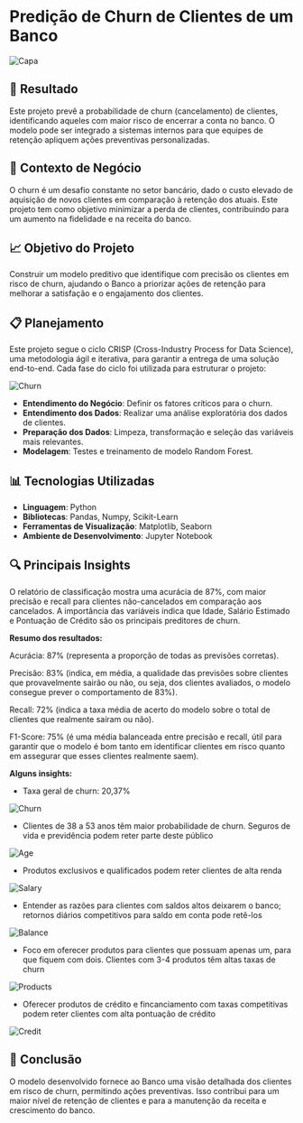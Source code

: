 # Predição de Churn de Clientes de um Banco

![Capa](img/bank.jpg)

## 📲 Resultado

Este projeto prevê a probabilidade de churn (cancelamento) de clientes, identificando aqueles com maior risco de encerrar a conta no banco. O modelo pode ser integrado a sistemas internos para que equipes de retenção apliquem ações preventivas personalizadas.

## 💼 Contexto de Negócio

O churn é um desafio constante no setor bancário, dado o custo elevado de aquisição de novos clientes em comparação à retenção dos atuais. Este projeto tem como objetivo minimizar a perda de clientes, contribuindo para um aumento na fidelidade e na receita do banco.

## 📈 Objetivo do Projeto

Construir um modelo preditivo que identifique com precisão os clientes em risco de churn, ajudando o Banco a priorizar ações de retenção para melhorar a satisfação e o engajamento dos clientes.

## 📋 Planejamento

Este projeto segue o ciclo CRISP (Cross-Industry Process for Data Science), uma metodologia ágil e iterativa, para garantir a entrega de uma solução end-to-end. Cada fase do ciclo foi utilizada para estruturar o projeto:

![Churn](img/mind_map.png)

- **Entendimento do Negócio**: Definir os fatores críticos para o churn.
- **Entendimento dos Dados**: Realizar uma análise exploratória dos dados de clientes.
- **Preparação dos Dados**: Limpeza, transformação e seleção das variáveis mais relevantes.
- **Modelagem**: Testes e treinamento de modelo Random Forest.

## 📊 Tecnologias Utilizadas

- **Linguagem**: Python
- **Bibliotecas**: Pandas, Numpy, Scikit-Learn
- **Ferramentas de Visualização**: Matplotlib, Seaborn
- **Ambiente de Desenvolvimento**: Jupyter Notebook

## 🔍 Principais Insights

O relatório de classificação mostra uma acurácia de 87%, com maior precisão e recall para clientes não-cancelados em comparação aos cancelados. A importância das variáveis indica que Idade, Salário Estimado e Pontuação de Crédito são os principais preditores de churn. 

**Resumo dos resultados:**

Acurácia: 87% (representa a proporção de todas as previsões corretas).

Precisão: 83% (indica, em média, a qualidade das previsões sobre clientes que provavelmente sairão ou não, ou seja, dos clientes avaliados, o modelo consegue prever o comportamento de 83%).

Recall: 72% (indica a taxa média de acerto do modelo sobre o total de clientes que realmente saíram ou não).

F1-Score: 75% (é uma média balanceada entre precisão e recall, útil para garantir que o modelo é bom tanto em identificar clientes em risco quanto em assegurar que esses clientes realmente saem).

**Alguns insights:**

- Taxa geral de churn: 20,37%

![Churn](img/churn.png)

- Clientes de 38 a 53 anos têm maior probabilidade de churn. Seguros de vida e previdência podem reter parte deste público

![Age](img/age.png)

- Produtos exclusivos e qualificados podem reter clientes de alta renda

![Salary](img/salary.png)

- Entender as razões para clientes com saldos altos deixarem o banco; retornos diários competitivos para saldo em conta pode retê-los

![Balance](img/balance.png)

- Foco em oferecer produtos para clientes que possuam apenas um, para que fiquem com dois. Clientes com 3-4 produtos têm altas taxas de churn

![Products](img/products.png)

- Oferecer produtos de crédito e fincanciamento com taxas competitivas podem reter clientes com alta pontuação de crédito

![Credit](img/credit.png)

## 📝 Conclusão

O modelo desenvolvido fornece ao Banco uma visão detalhada dos clientes em risco de churn, permitindo ações preventivas. Isso contribui para um maior nível de retenção de clientes e para a manutenção da receita e crescimento do banco.
